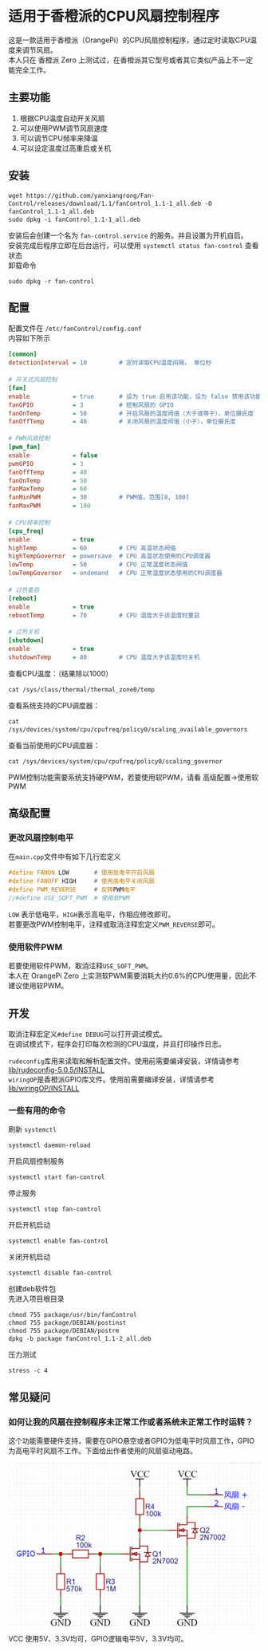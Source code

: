 # 适用于香橙派的CPU风扇控制程序

这是一款适用于香橙派（OrangePi）的CPU风扇控制程序，通过定时读取CPU温度来调节风扇。  
本人只在 香橙派 Zero 上测试过，在香橙派其它型号或者其它类似产品上不一定能完全工作。

## 主要功能
1. 根据CPU温度自动开关风扇
2. 可以使用PWM调节风扇速度
3. 可以调节CPU频率来降温
4. 可以设定温度过高重启或关机

## 安装
```shell
wget https://github.com/yanxiangrong/Fan-Control/releases/download/1.1/fanControl_1.1-1_all.deb -O fanControl_1.1-1_all.deb
sudo dpkg -i fanControl_1.1-1_all.deb
```
安装后会创建一个名为 `fan-control.service` 的服务。并且设置为开机自启。  
安装完成后程序立即在后台运行，可以使用 `systemctl status fan-control` 查看状态  
卸载命令
```shell
sudo dpkg -r fan-control
```

## 配置

配置文件在 `/etc/fanControl/config.conf`  
内容如下所示
```ini
[common]
detectionInterval = 10         # 定时读取CPU温度间隔， 单位秒

# 开关式风扇控制
[fan]
enable            = true       # 设为 true 启用该功能，设为 false 禁用该功能
fanGPIO           = 3          # 控制风扇的 GPIO
fanOnTemp         = 50         # 开启风扇的温度阀值（大于或等于），单位摄氏度
fanOffTemp        = 40         # 关闭风扇的温度阀值（小于），单位摄氏度

# PWM风扇控制
[pwm_fan]
enable            = false
pwmGPIO           = 3
fanOffTemp        = 40
fanOnTemp         = 50
fanMaxTemp        = 60
fanMinPWM         = 30         # PWM值，范围[0, 100]
fanMaxPWM         = 100

# CPU频率控制
[cpu_freq]
enable            = true
highTemp          = 60         # CPU 高温状态阀值
highTempGovernor  = powersave  # CPU 高温状态使用的CPU调度器
lowTemp           = 50         # CPU 正常温度状态阀值
lowTempGovernor   = ondemand   # CPU 正常温度状态使用的CPU调度器

# 过热重启
[reboot]
enable            = true
rebootTemp        = 70         # CPU 温度大于该温度时重启

# 过热关机
[shutdown]
enable            = true
shutdownTemp      = 80         # CPU 温度大于该温度时关机
```
查看CPU温度：（结果除以1000）
```shell
cat /sys/class/thermal/thermal_zone0/temp
```
查看系统支持的CPU调度器：
```shell
cat /sys/devices/system/cpu/cpufreq/policy0/scaling_available_governors
```
查看当前使用的CPU调度器：
````shell
cat /sys/devices/system/cpu/cpufreq/policy0/scaling_governor
````
PWM控制功能需要系统支持硬PWM，若要使用软PWM，请看 高级配置->使用软PWM

## 高级配置

### 更改风扇控制电平

在`main.cpp`文件中有如下几行宏定义
```c++
#define FANON LOW       # 使用低电平开启风扇
#define FANOFF HIGH     # 使用高电平关闭风扇
#define PWM_REVERSE     # 反转PWM电平
//#define USE_SOFT_PWM  # 使用软PWM
```
`LOW` 表示低电平，`HIGH`表示高电平，作相应修改即可。  
若要更改PWM控制电平，注释或取消注释宏定义`PWM_REVERSE`即可。  

### 使用软件PWM

若要使用软件PWM，取消注释`USE_SOFT_PWM`。  
本人在 OrangePi Zero 上实测软PWM需要消耗大约0.6%的CPU使用量，因此不建议使用软PWM。

## 开发

取消注释宏定义`#define DEBUG`可以打开调试模式。  
在调试模式下，程序会打印每次检测的CPU温度，并且打印操作日志。

`rudeconfig`库用来读取和解析配置文件。使用前需要编译安装，详情请参考 [lib/rudeconfig-5.0.5/INSTALL](./lib/rudeconfig-5.0.5/INSTALL)  
`wiringOP`是香橙派GPIO库文件。使用前需要编译安装，详情请参考 [lib/wiringOP/INSTALL](./lib/wiringOP/INSTALL)

### 一些有用的命令

刷新 `systemctl`
```shell
systemctl daemon-reload
```
开启风扇控制服务
```shell
systemctl start fan-control
```
停止服务
```shell
systemctl stop fan-control
```
开启开机启动
```shell
systemctl enable fan-control
```
关闭开机启动
```shell
systemctl disable fan-control
```

创建deb软件包  
先进入项目根目录
```shell
chmod 755 package/usr/bin/fanControl
chmod 755 package/DEBIAN/postinst
chmod 755 package/DEBIAN/postrm
dpkg -b package fanControl_1.1-2_all.deb
```
压力测试
```shell
stress -c 4
```

## 常见疑问

### 如何让我的风扇在控制程序未正常工作或者系统未正常工作时运转？

这个功能需要硬件支持，需要在GPIO悬空或者GPIO为低电平时风扇工作，GPIO为高电平时风扇不工作。下面给出作者使用的风扇驱动电路。  

![alt 电路图](./picture/circuit.png)
VCC 使用5V、3.3V均可，GPIO逻辑电平5V，3.3V均可。
